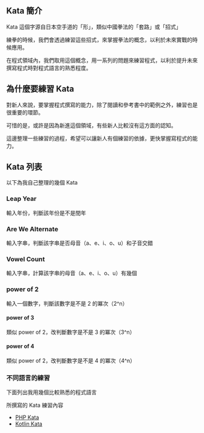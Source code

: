 ## Kata 簡介

Kata 這個字源自日本空手道的「形」，類似中國拳法的「套路」或「招式」

練拳的時候，我們會透過練習這些招式，來掌握拳法的概念，以利於未來實戰的時候應用。

在程式領域內，我們取用這個概念，用一系列的問題來練習程式，以利於提升未來撰寫程式時對程式語言的熟悉程度。

## 為什麼要練習 Kata

對新人來說，要掌握程式撰寫的能力，除了閱讀和參考書中的範例之外，練習也是很重要的環節。

可惜的是，或許是因為新進這個領域，有些新人比較沒有這方面的認知。

這邊整理一些練習的過程，希望可以讓新人有個練習的依據，更快掌握寫程式的能力。

## Kata 列表

以下為我自己整理的幾個 Kata

### Leap Year

輸入年份，判斷該年份是不是閏年

### Are We Alternate

輸入字串，判斷該字串是否母音（a、e、i、o、u）和子音交錯

### Vowel Count

輸入字串，計算該字串的母音（a、e、i、o、u）有幾個

### power of 2

輸入一個數字，判斷該數字是不是 2 的冪次（2^n）

#### power of 3

類似 power of 2，改判斷數字是不是 3 的冪次（3^n）

#### power of 4

類似 power of 2，改判斷數字是不是 4 的冪次（4^n）

### 不同語言的練習

下面列出我用幾個比較熟悉的程式語言

所撰寫的 Kata 練習內容

- [PHP Kata](php/kata/index.md)
- [Kotlin Kata](kotlin/kata/index.md)
